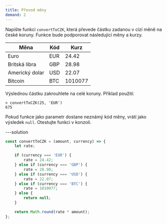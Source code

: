 ```yaml
---
title: Převod měny
demand: 2
---
```


Napište funkci `convertToCZK`, která převede částku zadanou v cízí měně na české koruny. Funkce bude podporovat následující měny a kurzy.

| Měna           | Kód | Kurz    |
| -------------- | --- | ------- |
| Euro           | EUR | 24.42   |
| Britská libra  | GBP | 28.98   |
| Americký dolar | USD | 22.07   |
| Bitcoin        | BTC | 1010077 |

Výslednou částku zakrouhlete na celé koruny. Příklad použití:

```jscon
> convertToCZK(25, 'EUR')
675
```

Pokud funkce jako parametr dostane neznámý kód měny, vrátí jako výsledek `null`. Otestujte funkci v konzoli.

---solution

```js
const convertToCZK = (amount, currency) => {
	let rate;

	if (currency === 'EUR') {
		rate = 24.42;
	} else if (currency === 'GBP') {
		rate = 28.98;
	} else if (currency === 'USD') {
		rate = 22.07;
	} else if (currency === 'BTC') {
		rate = 1010077;
	} else {
		return null;
	}

	return Math.round(rate * amount);
};
```
